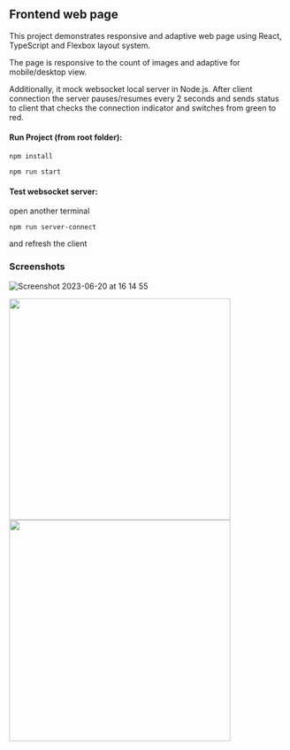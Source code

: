 ## Frontend web page

This project demonstrates responsive and adaptive web page using React, TypeScript and Flexbox layout system.

The page is responsive to the count of images and adaptive for mobile/desktop view.

Additionally, it mock websocket local server in Node.js. After client connection the server pauses/resumes every 2 seconds and sends status to client that checks the connection indicator and switches from green to red.

#### Run Project (from root folder):
```
npm install
```
```
npm run start
```

#### Test websocket server:
open another terminal
```
npm run server-connect
```
and refresh the client

### Screenshots

![Screenshot 2023-06-20 at 16 14 55](https://github.com/adiachituve/web-page/assets/50465800/ad4cbb68-776d-4aeb-871a-7de4e1569730)
<div><img src="https://github.com/adiachituve/web-page/assets/50465800/17302a36-0030-4860-aa2b-7867dc66402f" width="400"></div>
<img src="https://github.com/adiachituve/web-page/assets/50465800/fe986bc8-68fe-423e-a0ea-761b1513320c" width="400">

